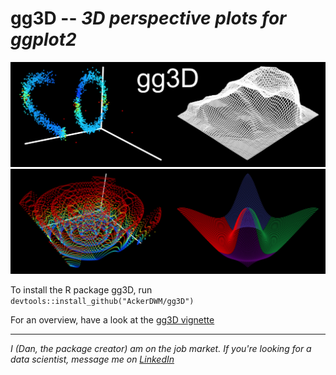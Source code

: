 # gg3D -- *3D perspective plots for ggplot2*

![](https://github.com/AckerDWM/gg3D/blob/master/cover-figure.png)
![](https://github.com/AckerDWM/gg3D/blob/master/cover-figure-2.png)

To install the R package gg3D, run ```devtools::install_github("AckerDWM/gg3D")```

For an overview, have a look at the [gg3D vignette](http://htmlpreview.github.io/?https://github.com/AckerDWM/gg3D/blob/master/gg3D-vignette.html)

***
*I (Dan, the package creator) am on the job market. If you're looking for a data scientist, message me on [LinkedIn](https://www.linkedin.com/in/daniel-acker-42073742/)*
